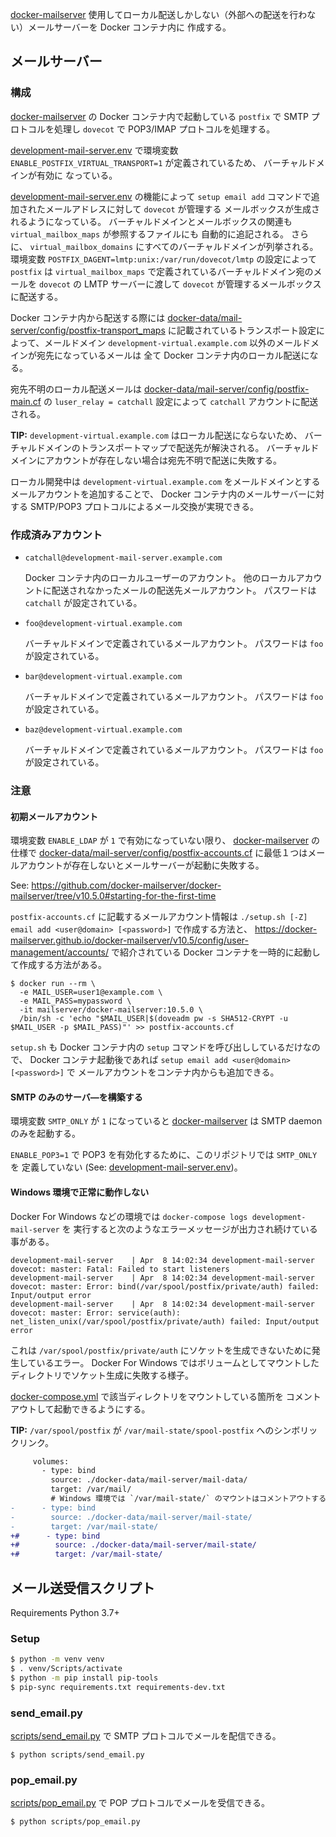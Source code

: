 [docker-mailserver][docker-mailserver GitHub]
使用してローカル配送しかしない（外部への配送を行わない）メールサーバーを Docker コンテナ内に
作成する。

## メールサーバー

### 構成

[docker-mailserver][docker-mailserver GitHub] の Docker コンテナ内で起動している
`postfix` で SMTP プロトコルを処理し `dovecot` で POP3/IMAP プロトコルを処理する。

[development-mail-server.env](./development-mail-server.env) で環境変数
`ENABLE_POSTFIX_VIRTUAL_TRANSPORT=1` が定義されているため、 バーチャルドメインが有効に
なっている。

[development-mail-server.env](./development-mail-server.env) の機能によって
`setup email add` コマンドで追加されたメールアドレスに対して `dovecot` が管理する
メールボックスが生成されるようになっている。
バーチャルドメインとメールボックスの関連も `virtual_mailbox_maps` が参照するファイルにも
自動的に追記される。
さらに、 `virtual_mailbox_domains` にすべてのバーチャルドメインが列挙される。
環境変数 `POSTFIX_DAGENT=lmtp:unix:/var/run/dovecot/lmtp` の設定によって
`postfix` は `virtual_mailbox_maps` で定義されているバーチャルドメイン宛のメールを
`dovecot` の LMTP サーバーに渡して `dovecot` が管理するメールボックスに配送する。

Docker コンテナ内から配送する際には
[docker-data/mail-server/config/postfix-transport_maps](./docker-data/mail-server/config/postfix-transport_maps)
に記載されているトランスポート設定によって、メールドメイン
`development-virtual.example.com` 以外のメールドメインが宛先になっているメールは
全て Docker コンテナ内のローカル配送になる。

宛先不明のローカル配送メールは
[docker-data/mail-server/config/postfix-main.cf](./docker-data/mail-server/config/postfix-main.cf)
の `luser_relay = catchall` 設定によって `catchall` アカウントに配送される。

**TIP:** `development-virtual.example.com` はローカル配送にならないため、
バーチャルドメインのトランスポートマップで配送先が解決される。
バーチャルドメインにアカウントが存在しない場合は宛先不明で配送に失敗する。

ローカル開発中は `development-virtual.example.com` をメールドメインとする
メールアカウントを追加することで、 Docker コンテナ内のメールサーバーに対する SMTP/POP3
プロトコルによるメール交換が実現できる。

### 作成済みアカウント

- `catchall@development-mail-server.example.com`

    Docker コンテナ内のローカルユーザーのアカウント。
    他のローカルアカウントに配送されなかったメールの配送先メールアカウント。
    パスワードは `catchall` が設定されている。

- `foo@development-virtual.example.com`

    バーチャルドメインで定義されているメールアカウント。
    パスワードは `foo` が設定されている。

- `bar@development-virtual.example.com`

    バーチャルドメインで定義されているメールアカウント。
    パスワードは `foo` が設定されている。

- `baz@development-virtual.example.com`

    バーチャルドメインで定義されているメールアカウント。
    パスワードは `foo` が設定されている。

### 注意

#### 初期メールアカウント

環境変数 `ENABLE_LDAP` が `1` で有効になっていない限り、
[docker-mailserver][docker-mailserver GitHub] の仕様で
[docker-data/mail-server/config/postfix-accounts.cf](./docker-data/mail-server/config/postfix-accounts.cf)
に最低１つはメールアカウントが存在しないとメールサーバーが起動に失敗する。

See: https://github.com/docker-mailserver/docker-mailserver/tree/v10.5.0#starting-for-the-first-time

`postfix-accounts.cf` に記載するメールアカウント情報は
`./setup.sh [-Z] email add <user@domain> [<password>]` で作成する方法と、
https://docker-mailserver.github.io/docker-mailserver/v10.5/config/user-management/accounts/
で紹介されている Docker コンテナを一時的に起動して作成する方法がある。

```shell
$ docker run --rm \
  -e MAIL_USER=user1@example.com \
  -e MAIL_PASS=mypassword \
  -it mailserver/docker-mailserver:10.5.0 \
  /bin/sh -c 'echo "$MAIL_USER|$(doveadm pw -s SHA512-CRYPT -u $MAIL_USER -p $MAIL_PASS)"' >> postfix-accounts.cf
```

`setup.sh` も Docker コンテナ内の `setup` コマンドを呼び出ししているだけなので、
Docker コンテナ起動後であれば `setup email add <user@domain> [<password>]` で
メールアカウントをコンテナ内からも追加できる。

#### SMTP のみのサーバ―を構築する

環境変数 `SMTP_ONLY` が `1` になっていると
[docker-mailserver][docker-mailserver GitHub] は SMTP daemon のみを起動する。

`ENABLE_POP3=1` で POP3 を有効化するために、このリポジトリでは `SMTP_ONLY` を
定義していない (See: [development-mail-server.env](./development-mail-server.env))。

#### Windows 環境で正常に動作しない

Docker For Windows などの環境では `docker-compose logs development-mail-server` を
実行すると次のようなエラーメッセージが出力され続けている事がある。

```
development-mail-server    | Apr  8 14:02:34 development-mail-server dovecot: master: Fatal: Failed to start listeners
development-mail-server    | Apr  8 14:02:34 development-mail-server dovecot: master: Error: bind(/var/spool/postfix/private/auth) failed: Input/output error
development-mail-server    | Apr  8 14:02:34 development-mail-server dovecot: master: Error: service(auth): net_listen_unix(/var/spool/postfix/private/auth) failed: Input/output error
```

これは `/var/spool/postfix/private/auth` にソケットを生成できないために発生しているエラー。
Docker For Windows ではボリュームとしてマウントしたディレクトリでソケット生成に失敗する様子。

[docker-compose.yml](./docker-compose.yml) で該当ディレクトリをマウントしている箇所を
コメントアウトして起動できるようにする。

**TIP:** `/var/spool/postfix` が `/var/mail-state/spool-postfix` へのシンボリックリンク。

```diff
     volumes:
       - type: bind
         source: ./docker-data/mail-server/mail-data/
         target: /var/mail/
         # Windows 環境では `/var/mail-state/` のマウントはコメントアウトする。
-      - type: bind
-        source: ./docker-data/mail-server/mail-state/
-        target: /var/mail-state/
+#      - type: bind
+#        source: ./docker-data/mail-server/mail-state/
+#        target: /var/mail-state/
```

## メール送受信スクリプト

Requirements Python 3.7+

### Setup

```bash
$ python -m venv venv
$ . venv/Scripts/activate
$ python -m pip install pip-tools
$ pip-sync requirements.txt requirements-dev.txt
```

### send_email.py

[scripts/send_email.py](./scripts/send_email.py) で SMTP プロトコルでメールを配信できる。

```shell
$ python scripts/send_email.py
```

### pop_email.py

[scripts/pop_email.py](./scripts/pop_email.py) で POP プロトコルでメールを受信できる。

```shell
$ python scripts/pop_email.py
```

[docker-mailserver GitHub]:https://github.com/docker-mailserver/docker-mailserver
